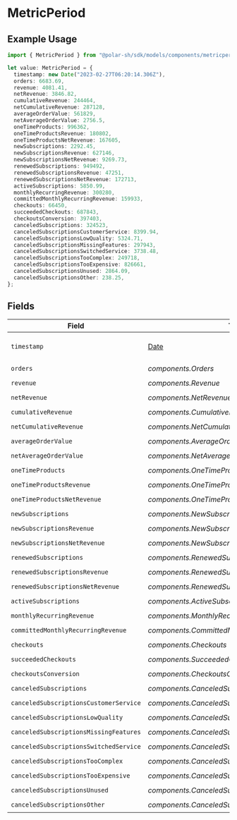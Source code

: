 # MetricPeriod

## Example Usage

```typescript
import { MetricPeriod } from "@polar-sh/sdk/models/components/metricperiod.js";

let value: MetricPeriod = {
  timestamp: new Date("2023-02-27T06:20:14.306Z"),
  orders: 6683.69,
  revenue: 4081.41,
  netRevenue: 3846.82,
  cumulativeRevenue: 244464,
  netCumulativeRevenue: 287128,
  averageOrderValue: 561829,
  netAverageOrderValue: 2756.5,
  oneTimeProducts: 996362,
  oneTimeProductsRevenue: 180802,
  oneTimeProductsNetRevenue: 167605,
  newSubscriptions: 2292.45,
  newSubscriptionsRevenue: 627146,
  newSubscriptionsNetRevenue: 9269.73,
  renewedSubscriptions: 949492,
  renewedSubscriptionsRevenue: 47251,
  renewedSubscriptionsNetRevenue: 172713,
  activeSubscriptions: 5850.99,
  monthlyRecurringRevenue: 300280,
  committedMonthlyRecurringRevenue: 159933,
  checkouts: 66450,
  succeededCheckouts: 687843,
  checkoutsConversion: 397403,
  canceledSubscriptions: 324523,
  canceledSubscriptionsCustomerService: 8399.94,
  canceledSubscriptionsLowQuality: 5324.71,
  canceledSubscriptionsMissingFeatures: 297943,
  canceledSubscriptionsSwitchedService: 3738.48,
  canceledSubscriptionsTooComplex: 249718,
  canceledSubscriptionsTooExpensive: 826661,
  canceledSubscriptionsUnused: 2864.09,
  canceledSubscriptionsOther: 238.25,
};
```

## Fields

| Field                                                                                         | Type                                                                                          | Required                                                                                      | Description                                                                                   |
| --------------------------------------------------------------------------------------------- | --------------------------------------------------------------------------------------------- | --------------------------------------------------------------------------------------------- | --------------------------------------------------------------------------------------------- |
| `timestamp`                                                                                   | [Date](https://developer.mozilla.org/en-US/docs/Web/JavaScript/Reference/Global_Objects/Date) | :heavy_check_mark:                                                                            | Timestamp of this period data.                                                                |
| `orders`                                                                                      | *components.Orders*                                                                           | :heavy_check_mark:                                                                            | N/A                                                                                           |
| `revenue`                                                                                     | *components.Revenue*                                                                          | :heavy_check_mark:                                                                            | N/A                                                                                           |
| `netRevenue`                                                                                  | *components.NetRevenue*                                                                       | :heavy_check_mark:                                                                            | N/A                                                                                           |
| `cumulativeRevenue`                                                                           | *components.CumulativeRevenue*                                                                | :heavy_check_mark:                                                                            | N/A                                                                                           |
| `netCumulativeRevenue`                                                                        | *components.NetCumulativeRevenue*                                                             | :heavy_check_mark:                                                                            | N/A                                                                                           |
| `averageOrderValue`                                                                           | *components.AverageOrderValue*                                                                | :heavy_check_mark:                                                                            | N/A                                                                                           |
| `netAverageOrderValue`                                                                        | *components.NetAverageOrderValue*                                                             | :heavy_check_mark:                                                                            | N/A                                                                                           |
| `oneTimeProducts`                                                                             | *components.OneTimeProducts*                                                                  | :heavy_check_mark:                                                                            | N/A                                                                                           |
| `oneTimeProductsRevenue`                                                                      | *components.OneTimeProductsRevenue*                                                           | :heavy_check_mark:                                                                            | N/A                                                                                           |
| `oneTimeProductsNetRevenue`                                                                   | *components.OneTimeProductsNetRevenue*                                                        | :heavy_check_mark:                                                                            | N/A                                                                                           |
| `newSubscriptions`                                                                            | *components.NewSubscriptions*                                                                 | :heavy_check_mark:                                                                            | N/A                                                                                           |
| `newSubscriptionsRevenue`                                                                     | *components.NewSubscriptionsRevenue*                                                          | :heavy_check_mark:                                                                            | N/A                                                                                           |
| `newSubscriptionsNetRevenue`                                                                  | *components.NewSubscriptionsNetRevenue*                                                       | :heavy_check_mark:                                                                            | N/A                                                                                           |
| `renewedSubscriptions`                                                                        | *components.RenewedSubscriptions*                                                             | :heavy_check_mark:                                                                            | N/A                                                                                           |
| `renewedSubscriptionsRevenue`                                                                 | *components.RenewedSubscriptionsRevenue*                                                      | :heavy_check_mark:                                                                            | N/A                                                                                           |
| `renewedSubscriptionsNetRevenue`                                                              | *components.RenewedSubscriptionsNetRevenue*                                                   | :heavy_check_mark:                                                                            | N/A                                                                                           |
| `activeSubscriptions`                                                                         | *components.ActiveSubscriptions*                                                              | :heavy_check_mark:                                                                            | N/A                                                                                           |
| `monthlyRecurringRevenue`                                                                     | *components.MonthlyRecurringRevenue*                                                          | :heavy_check_mark:                                                                            | N/A                                                                                           |
| `committedMonthlyRecurringRevenue`                                                            | *components.CommittedMonthlyRecurringRevenue*                                                 | :heavy_check_mark:                                                                            | N/A                                                                                           |
| `checkouts`                                                                                   | *components.Checkouts*                                                                        | :heavy_check_mark:                                                                            | N/A                                                                                           |
| `succeededCheckouts`                                                                          | *components.SucceededCheckouts*                                                               | :heavy_check_mark:                                                                            | N/A                                                                                           |
| `checkoutsConversion`                                                                         | *components.CheckoutsConversion*                                                              | :heavy_check_mark:                                                                            | N/A                                                                                           |
| `canceledSubscriptions`                                                                       | *components.CanceledSubscriptions*                                                            | :heavy_check_mark:                                                                            | N/A                                                                                           |
| `canceledSubscriptionsCustomerService`                                                        | *components.CanceledSubscriptionsCustomerService*                                             | :heavy_check_mark:                                                                            | N/A                                                                                           |
| `canceledSubscriptionsLowQuality`                                                             | *components.CanceledSubscriptionsLowQuality*                                                  | :heavy_check_mark:                                                                            | N/A                                                                                           |
| `canceledSubscriptionsMissingFeatures`                                                        | *components.CanceledSubscriptionsMissingFeatures*                                             | :heavy_check_mark:                                                                            | N/A                                                                                           |
| `canceledSubscriptionsSwitchedService`                                                        | *components.CanceledSubscriptionsSwitchedService*                                             | :heavy_check_mark:                                                                            | N/A                                                                                           |
| `canceledSubscriptionsTooComplex`                                                             | *components.CanceledSubscriptionsTooComplex*                                                  | :heavy_check_mark:                                                                            | N/A                                                                                           |
| `canceledSubscriptionsTooExpensive`                                                           | *components.CanceledSubscriptionsTooExpensive*                                                | :heavy_check_mark:                                                                            | N/A                                                                                           |
| `canceledSubscriptionsUnused`                                                                 | *components.CanceledSubscriptionsUnused*                                                      | :heavy_check_mark:                                                                            | N/A                                                                                           |
| `canceledSubscriptionsOther`                                                                  | *components.CanceledSubscriptionsOther*                                                       | :heavy_check_mark:                                                                            | N/A                                                                                           |